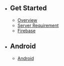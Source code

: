 - ## Get Started
    - [Overview](/{{route}}/{{version}}/overview)
    - [Server Requirement](/{{route}}/{{version}}/server-requirement)
    - [Firebase](/{{route}}/{{version}}/firebase)
- ## Android
    - [Android](/{{route}}/{{version}}/android)
